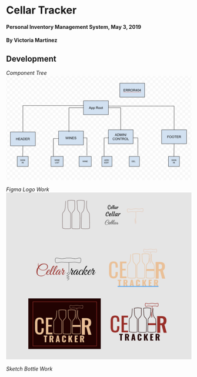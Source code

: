 # Cellar Tracker

#### Personal Inventory Management System, May 3, 2019

#### By Victoria Martinez

## Development

_Component Tree_
![](assest/images/Scomponent-tree.png)

_Figma Logo Work_
![](assest/logos/logo-figma.png)

_Sketch Bottle Work_
![]()
